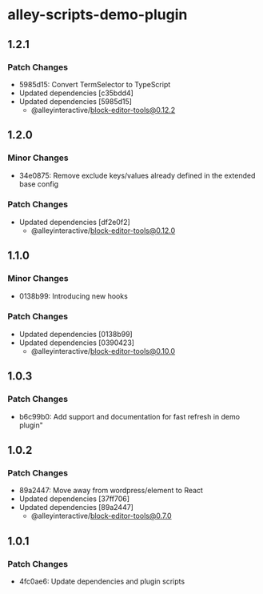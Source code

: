 # alley-scripts-demo-plugin

## 1.2.1

### Patch Changes

- 5985d15: Convert TermSelector to TypeScript
- Updated dependencies [c35bdd4]
- Updated dependencies [5985d15]
  - @alleyinteractive/block-editor-tools@0.12.2

## 1.2.0

### Minor Changes

- 34e0875: Remove exclude keys/values already defined in the extended base config

### Patch Changes

- Updated dependencies [df2e0f2]
  - @alleyinteractive/block-editor-tools@0.12.0

## 1.1.0

### Minor Changes

- 0138b99: Introducing new hooks

### Patch Changes

- Updated dependencies [0138b99]
- Updated dependencies [0390423]
  - @alleyinteractive/block-editor-tools@0.10.0

## 1.0.3

### Patch Changes

- b6c99b0: Add support and documentation for fast refresh in demo plugin"

## 1.0.2

### Patch Changes

- 89a2447: Move away from wordpress/element to React
- Updated dependencies [37ff706]
- Updated dependencies [89a2447]
  - @alleyinteractive/block-editor-tools@0.7.0

## 1.0.1

### Patch Changes

- 4fc0ae6: Update dependencies and plugin scripts
